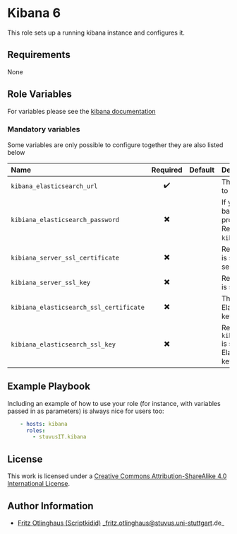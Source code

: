 # Kibana 6

This role sets up a running kibana instance and configures it.


## Requirements

None


## Role Variables

For variables please see the [kibana documentation](https://www.elastic.co/guide/en/kibana/current/settings.html)

### Mandatory variables
Some variables are only possible to configure together they are also listed below

| Name                                    |         Required         | Default | Description                                                                                                                                                            |    |
|:----------------------------------------|:------------------------:|:--------|:-----------------------------------------------------------------------------------------------------------------------------------------------------------------------|:---|
| `kibana_elasticsearch_url `             |    :heavy_check_mark:    |         | The URL of the Elasticsearch instance to use for all your queries                                                                                                      |    |
| `kibiana_elasticsearch_password`        | :heavy_multiplication_x: |         | If your Elasticsearch is protected with basic authentication, these settings provide the username and password. Required when `kibiana_elasticsearch_username` is set. |    |
| `kibiana_server_ssl_certificate`        | :heavy_multiplication_x: |         | Required if `kibiana_server_ssl_enabled` is set. SSL certificate for the Kibana server                                                                                 |    |
| `kibiana_server_ssl_key`                | :heavy_multiplication_x: |         | Required if `kibiana_server_ssl_enabled` is set. SSL key for the Kibana server                                                                                         |    |
| `kibiana_elasticsearch_ssl_certificate` | :heavy_multiplication_x: |         | These files validate that your Elasticsearch backend uses the same key files.                                                                                          |    |
| `kibiana_elasticsearch_ssl_key`         | :heavy_multiplication_x: |         | Required if `kibiana_elasticsearch_ssl_certificate` is set. These files validate that your Elasticsearch backend uses the same key files.                              |    |


## Example Playbook

Including an example of how to use your role (for instance, with variables passed in as parameters) is always nice for users too:

```yml
    - hosts: kibana
      roles:
        - stuvusIT.kibana
```

## License

This work is licensed under a [Creative Commons Attribution-ShareAlike 4.0 International License](https://creativecommons.org/licenses/by-sa/4.0/).


## Author Information

- [Fritz Otlinghaus (Scriptkidid)](https://github.com/scriptkiddi) _fritz.otlinghaus@stuvus.uni-stuttgart.de_
